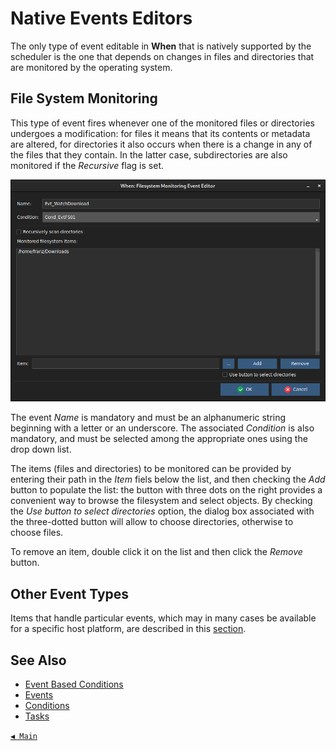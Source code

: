 # Native Events Editors

The only type of event editable in **When** that is natively supported by the scheduler is the one that depends on changes in files and directories that are monitored by the operating system.


## File System Monitoring

This type of event fires whenever one of the monitored files or directories undergoes a modification: for files it means that its contents or metadata are altered, for directories it also occurs when there is a change in any of the files that they contain. In the latter case, subdirectories are also monitored if the _Recursive_ flag is set.

![WhenEventFSChange](graphics/when-event-fschange.png)

The event _Name_ is mandatory and must be an alphanumeric string beginning with a letter or an underscore. The associated _Condition_ is also mandatory, and must be selected among the appropriate ones using the drop down list.

The items (files and directories) to be monitored can be provided by entering their path in the _Item_ fiels below the list, and then checking the _Add_ button to populate the list: the button with three dots on the right provides a convenient way to browse the filesystem and select objects. By checking the _Use button to select directories_ option, the dialog box associated with the three-dotted button will allow to choose directories, otherwise to choose files.

To remove an item, double click it on the list and then click the _Remove_ button.


## Other Event Types

Items that handle particular events, which may in many cases be available for a specific host platform, are described in this [section](events_extra01.md).


## See Also

* [Event Based Conditions](cond_eventrelated.md)
* [Events](events.md)
* [Conditions](conditions.md)
* [Tasks](tasks.md)


[`◀ Main`](main.md)
